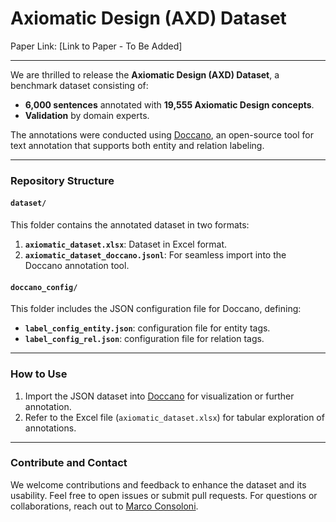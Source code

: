 # Axiomatic Design (AXD) Dataset

Paper Link:
[Link to Paper - To Be Added]

---

We are thrilled to release the **Axiomatic Design (AXD) Dataset**, a benchmark dataset consisting of:

- **6,000 sentences** annotated with **19,555 Axiomatic Design concepts**.
- **Validation** by domain experts.

The annotations were conducted using [Doccano](https://doccano.github.io/doccano/), an open-source tool for text annotation that supports both entity and relation labeling.

---

### Repository Structure

#### `dataset/`
This folder contains the annotated dataset in two formats:
1. **`axiomatic_dataset.xlsx`**: Dataset in Excel format.
2. **`axiomatic_dataset_doccano.jsonl`**: For seamless import into the Doccano annotation tool.

#### `doccano_config/`
This folder includes the JSON configuration file for Doccano, defining:
- **`label_config_entity.json`**: configuration file for entity tags.
- **`label_config_rel.json`**: configuration file for relation tags.

---

### How to Use
1. Import the JSON dataset into [Doccano](https://doccano.github.io/doccano/) for visualization or further annotation.
2. Refer to the Excel file (`axiomatic_dataset.xlsx`) for tabular exploration of annotations.

---
### Contribute and Contact
We welcome contributions and feedback to enhance the dataset and its usability. Feel free to open issues or submit pull requests.
For questions or collaborations, reach out to [Marco Consoloni](marco.consoloni@phd.unipi.it).

